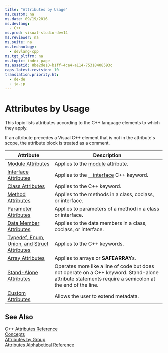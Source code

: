 ```yaml
---
title: "Attributes by Usage"
ms.custom: na
ms.date: 09/19/2016
ms.devlang: 
  - C++
ms.prod: visual-studio-dev14
ms.reviewer: na
ms.suite: na
ms.technology: 
  - devlang-cpp
ms.tgt_pltfrm: na
ms.topic: index-page 
ms.assetid: 8be2de10-b1ff-4ca4-a114-75318408593c
caps.latest.revision: 10
translation.priority.ht: 
  - de-de
  - ja-jp
---
```

# Attributes by Usage
This topic lists attributes according to the C++ language elements to which they apply.  
  
 If an attribute precedes a Visual C++ element that is not in the attribute's scope, the attribute block is treated as a comment.  
  
|Attribute|Description|  
|---------------|-----------------|  
|[Module Attributes](../vs140/Module-Attributes.md)|Applies to the [module](../vs140/module--C---.md) attribute.|  
|[Interface Attributes](../vs140/Interface-Attributes.md)|Applies to the [__interface](../vs140/__interface.md) C++ keyword.|  
|[Class Attributes](../vs140/Class-Attributes.md)|Applies to the C++ keyword.|  
|[Method Attributes](../vs140/Method-Attributes.md)|Applies to the methods in a class, coclass, or interface.|  
|[Parameter Attributes](../vs140/Parameter-Attributes.md)|Applies to parameters of a method in a class or interface.|  
|[Data Member Attributes](../vs140/Data-Member-Attributes.md)|Applies to the data members in a class, coclass, or interface.|  
|[Typedef, Enum, Union, and Struct Attributes](../vs140/Typedef--Enum--Union--and-Struct-Attributes.md)|Applies to the C++ keywords.|  
|[Array Attributes](../vs140/Array-Attributes.md)|Applies to arrays or **SAFEARRAY**s.|  
|[Stand-Alone Attributes](../vs140/Stand-Alone-Attributes.md)|Operates more like a line of code but does not operate on a C++ keyword. Stand-alone attribute statements require a semicolon at the end of the line.|  
|[Custom Attributes](../vs140/Custom-Attributes--C---.md)|Allows the user to extend metadata.|  
  
## See Also  
 [C++ Attributes Reference](../vs140/C---Attributes-Reference.md)   
 [Concepts](../vs140/Attributed-Programming-Concepts.md)   
 [Attributes by Group](../vs140/Attributes-by-Group.md)   
 [Attributes Alphabetical Reference](../vs140/Attributes-Alphabetical-Reference.md)